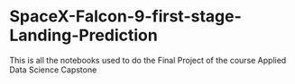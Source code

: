 # SpaceX-Falcon-9-first-stage-Landing-Prediction
This is all the notebooks used to do the Final Project of the course Applied Data Science Capstone
